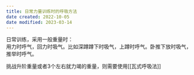 ```yaml
---
title: 日常力量训练时的呼吸方法
date created: 2022-10-05
date modified: 2023-03-14
---
```


日常训练，采用一般重量时：  
用力时呼气，回力时吸气。比如深蹲蹲下时吸气，上蹲时呼气。卧推下放时吸气，推举时呼气。

挑战升阶重量或者3个左右就力竭的重量，则需要使用[[瓦式呼吸法]]
